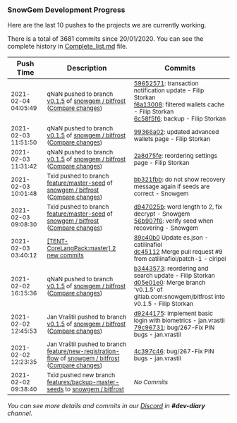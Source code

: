 
### SnowGem Development Progress

Here are the last 10 pushes to the projects we are currently working.

There is a total of 3681 commits since 20/01/2020. You can see the complete history in
 [Complete_list.md](Complete_list.md) file.

| Push Time | Description | Commits |
| --- | --- | --- |
| <sub>2021-02-04 04:05:49</sub> | <sub>qNaN pushed to branch [v0\.1\.5](https://gitlab.com/snowgem/bitfrost/commits/v0.1.5) of [snowgem / bitfrost](https://gitlab.com/snowgem/bitfrost) ([Compare changes](https://gitlab.com/snowgem/bitfrost/compare/99366a0228cbc8dbd75d79cb7627250946453cd8...6c58f5f6f8819a7e741552f1ef674ad9d287f4f5))</sub> | <sub>[59652571](https://gitlab.com/snowgem/bitfrost/-/commit/596525716646b2b0ec82a4209f726909f26093cc): transaction notification update - Filip Storkan<br>[f6a13008](https://gitlab.com/snowgem/bitfrost/-/commit/f6a1300826caf292da54cfa250159c38985f36eb): filtered wallets cache - Filip Storkan<br>[6c58f5f6](https://gitlab.com/snowgem/bitfrost/-/commit/6c58f5f6f8819a7e741552f1ef674ad9d287f4f5): backup - Filip Storkan</sub> |
| <sub>2021-02-03 11:51:50</sub> | <sub>qNaN pushed to branch [v0\.1\.5](https://gitlab.com/snowgem/bitfrost/commits/v0.1.5) of [snowgem / bitfrost](https://gitlab.com/snowgem/bitfrost) ([Compare changes](https://gitlab.com/snowgem/bitfrost/compare/2a8d75fe150418ae55e34146e7d15ed7be4e64e4...99366a0228cbc8dbd75d79cb7627250946453cd8))</sub> | <sub>[99366a02](https://gitlab.com/snowgem/bitfrost/-/commit/99366a0228cbc8dbd75d79cb7627250946453cd8): updated advanced wallets page - Filip Storkan</sub> |
| <sub>2021-02-03 11:31:42</sub> | <sub>qNaN pushed to branch [v0\.1\.5](https://gitlab.com/snowgem/bitfrost/commits/v0.1.5) of [snowgem / bitfrost](https://gitlab.com/snowgem/bitfrost) ([Compare changes](https://gitlab.com/snowgem/bitfrost/compare/d05e01e096c89fa5ce0093ab1f4fde760970f3b8...2a8d75fe150418ae55e34146e7d15ed7be4e64e4))</sub> | <sub>[2a8d75fe](https://gitlab.com/snowgem/bitfrost/-/commit/2a8d75fe150418ae55e34146e7d15ed7be4e64e4): reordering settings page - Filip Storkan</sub> |
| <sub>2021-02-03 10:01:48</sub> | <sub>Txid pushed to branch [feature/master\-seed](https://gitlab.com/snowgem/bitfrost/commits/feature/master-seed) of [snowgem / bitfrost](https://gitlab.com/snowgem/bitfrost) ([Compare changes](https://gitlab.com/snowgem/bitfrost/compare/56b907f617971381b686982bd3dd9e741bc11446...bb321fbb087e1964388c8dc57c60c4866bdb1a9b))</sub> | <sub>[bb321fbb](https://gitlab.com/snowgem/bitfrost/-/commit/bb321fbb087e1964388c8dc57c60c4866bdb1a9b): do not show recovery message again if seeds are correct - Snowgem</sub> |
| <sub>2021-02-03 09:08:30</sub> | <sub>Txid pushed to branch [feature/master\-seed](https://gitlab.com/snowgem/bitfrost/commits/feature/master-seed) of [snowgem / bitfrost](https://gitlab.com/snowgem/bitfrost) ([Compare changes](https://gitlab.com/snowgem/bitfrost/compare/9ff01e3a80ac8548e2048148855423636f1787cf...56b907f617971381b686982bd3dd9e741bc11446))</sub> | <sub>[d947025b](https://gitlab.com/snowgem/bitfrost/-/commit/d947025bb3b90d4fca1d9c1296507779321314a0): word length to 2, fix decrypt - Snowgem<br>[56b907f6](https://gitlab.com/snowgem/bitfrost/-/commit/56b907f617971381b686982bd3dd9e741bc11446): verify seed when recovering - Snowgem</sub> |
| <sub>2021-02-03 03:40:12</sub> | <sub>[[TENT-CoreLangPack:master] 2 new commits](https://github.com/TENTOfficial/TENT-CoreLangPack/compare/bf8d5d8a94c9...dc45112c9e5b)</sub> | <sub>[89c40b0](https://github.com/TENTOfficial/TENT-CoreLangPack/commit/89c40b047d76a8c96483e27dacbcf0d56418c7bc) Update es.json - catilinafiol<br>[dc45112](https://github.com/TENTOfficial/TENT-CoreLangPack/commit/dc45112c9e5b4625eea1457fe75526259bf6f6c4) Merge pull request #9 from catilinafiol/patch-1 - ciripel</sub> |
| <sub>2021-02-02 16:15:36</sub> | <sub>qNaN pushed to branch [v0\.1\.5](https://gitlab.com/snowgem/bitfrost/commits/v0.1.5) of [snowgem / bitfrost](https://gitlab.com/snowgem/bitfrost) ([Compare changes](https://gitlab.com/snowgem/bitfrost/compare/79c96731c0b06bbf2fc365ec600464c94b5353cc...d05e01e096c89fa5ce0093ab1f4fde760970f3b8))</sub> | <sub>[b3443573](https://gitlab.com/snowgem/bitfrost/-/commit/b3443573cb27cb3186eb161d66c2fe78dc049758): reordering and search update - Filip Storkan<br>[d05e01e0](https://gitlab.com/snowgem/bitfrost/-/commit/d05e01e096c89fa5ce0093ab1f4fde760970f3b8): Merge branch 'v0.1.5' of gitlab.com:snowgem/bitfrost into v0.1.5 - Filip Storkan</sub> |
| <sub>2021-02-02 12:45:53</sub> | <sub>Jan Vraštil pushed to branch [v0\.1\.5](https://gitlab.com/snowgem/bitfrost/commits/v0.1.5) of [snowgem / bitfrost](https://gitlab.com/snowgem/bitfrost) ([Compare changes](https://gitlab.com/snowgem/bitfrost/compare/a3ebe377ad143b494d8854dc20887e68e10e266f...79c96731c0b06bbf2fc365ec600464c94b5353cc))</sub> | <sub>[d9244175](https://gitlab.com/snowgem/bitfrost/-/commit/d92441750e871838db0a8f99fabfcb104b0ec947): Implement basic login with biometrics - jan.vrastil<br>[79c96731](https://gitlab.com/snowgem/bitfrost/-/commit/79c96731c0b06bbf2fc365ec600464c94b5353cc): bug/267-Fix PIN bugs - jan.vrastil</sub> |
| <sub>2021-02-02 12:23:35</sub> | <sub>Jan Vraštil pushed to branch [feature/new\-registration\-flow](https://gitlab.com/snowgem/bitfrost/commits/feature/new-registration-flow) of [snowgem / bitfrost](https://gitlab.com/snowgem/bitfrost) ([Compare changes](https://gitlab.com/snowgem/bitfrost/compare/945740452b0bf9e2111a0f7b629acfb1a00c0c33...4c397c46634c53651940e254204c64879a897848))</sub> | <sub>[4c397c46](https://gitlab.com/snowgem/bitfrost/-/commit/4c397c46634c53651940e254204c64879a897848): bug/267-Fix PIN bugs - jan.vrastil</sub> |
| <sub>2021-02-02 09:38:40</sub> | <sub>Txid pushed new branch [features/backup\-master\-seeds](https://gitlab.com/snowgem/bitfrost/commits/features/backup-master-seeds) to [snowgem / bitfrost](https://gitlab.com/snowgem/bitfrost)</sub> | <sub>_No Commits_</sub> |

_You can see more details and commits in our [Discord](https://discord.gg/zumGnbg) in **#dev-diary** channel._
